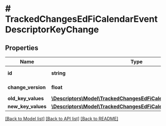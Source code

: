 # # TrackedChangesEdFiCalendarEventDescriptorKeyChange

## Properties

Name | Type | Description | Notes
------------ | ------------- | ------------- | -------------
**id** | **string** | Resource identifier | [optional]
**change_version** | **float** | Change version | [optional]
**old_key_values** | [**\Descriptors\Model\TrackedChangesEdFiCalendarEventDescriptorKey**](TrackedChangesEdFiCalendarEventDescriptorKey.md) |  | [optional]
**new_key_values** | [**\Descriptors\Model\TrackedChangesEdFiCalendarEventDescriptorKey**](TrackedChangesEdFiCalendarEventDescriptorKey.md) |  | [optional]

[[Back to Model list]](../../README.md#models) [[Back to API list]](../../README.md#endpoints) [[Back to README]](../../README.md)
